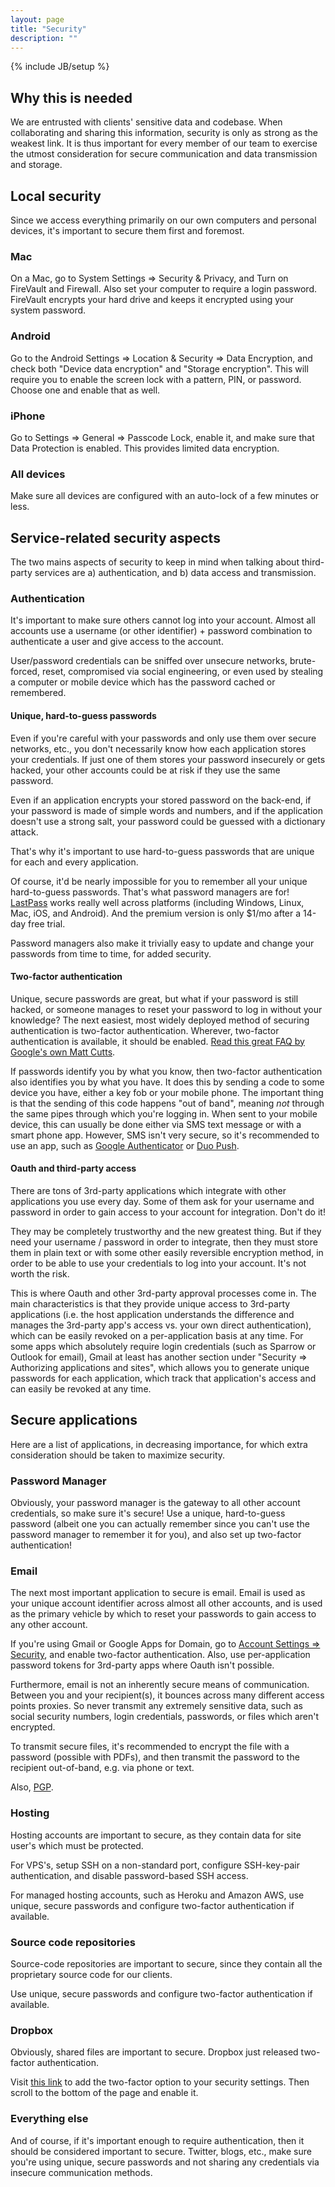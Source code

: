 ```yaml
---
layout: page
title: "Security"
description: ""
---
```

{% include JB/setup %}

## Why this is needed

We are entrusted with clients' sensitive data and codebase. When collaborating and sharing this information, security is only as strong as the weakest link. It is thus important for every member of our team to exercise the utmost consideration for secure communication and data transmission and storage.

##  Local security

Since we access everything primarily on our own computers and personal devices, it's important to secure them first and foremost.

### Mac

On a Mac, go to System Settings => Security & Privacy, and Turn on FireVault and Firewall. Also set your computer to require a login password. FireVault encrypts your hard drive and keeps it encrypted using your system password.

### Android

Go to the Android Settings => Location & Security => Data Encryption, and check both "Device data encryption" and "Storage encryption". This will require you to enable the screen lock with a pattern, PIN, or password. Choose one and enable that as well.

### iPhone

Go to Settings => General => Passcode Lock, enable it, and make sure that Data Protection is enabled. This provides limited data encryption.

### All devices

Make sure all devices are configured with an auto-lock of a few minutes or less.

## Service-related security aspects

The two mains aspects of security to keep in mind when talking about third-party services are a) authentication, and b) data access and transmission.

### Authentication

It's important to make sure others cannot log into your account. Almost all accounts use a username (or other identifier) + password combination to authenticate a user and give access to the account.

User/password credentials can be sniffed over unsecure networks, brute-forced, reset, compromised via social engineering, or even used by stealing a computer or mobile device which has the password cached or remembered.

#### Unique, hard-to-guess passwords

Even if you're careful with your passwords and only use them over secure networks, etc., you don't necessarily know how each application stores your credentials. If just one of them stores your password insecurely or gets hacked, your other accounts could be at risk if they use the same password.

Even if an application encrypts your stored password on the back-end, if your password is made of simple words and numbers, and if the application doesn't use a strong salt, your password could be guessed with a dictionary attack.

That's why it's important to use hard-to-guess passwords that are unique for each and every application.

Of course, it'd be nearly impossible for you to remember all your unique hard-to-guess passwords. That's what password managers are for! [LastPass](https://lastpass.com/) works really well across platforms (including Windows, Linux, Mac, iOS, and Android). And the premium version is only $1/mo after a 14-day free trial.

Password managers also make it trivially easy to update and change your passwords from time to time, for added security.

#### Two-factor authentication

Unique, secure passwords are great, but what if your password is still hacked, or someone manages to reset your password to log in without your knowledge? The next easiest, most widely deployed method of securing authentication is two-factor authentication. Wherever, two-factor authentication is available, it should be enabled. [Read this great FAQ by Google's own Matt Cutts](http://www.mattcutts.com/blog/google-two-step-authentication/).

If passwords identify you by what you know, then two-factor authentication also identifies you by what you have. It does this by sending a code to some device you have, either a key fob or your mobile phone. The important thing is that the sending of this code happens "out of band", meaning *not* through the same pipes through which you're logging in. When sent to your mobile device, this can usually be done either via SMS text message or with a smart phone app. However, SMS isn't very secure, so it's recommended to use an app, such as [Google Authenticator](http://code.google.com/p/google-authenticator/) or [Duo Push](http://www.duosecurity.com/duo-push).

#### Oauth and third-party access

There are tons of 3rd-party applications which integrate with other applications you use every day. Some of them ask for your username and password in order to gain access to your account for integration. Don't do it!

They may be completely trustworthy and the new greatest thing. But if they need your username / password in order to integrate, then they must store them in plain text or with some other easily reversible encryption method, in order to be able to use your credentials to log into your account. It's not worth the risk.

This is where Oauth and other 3rd-party approval processes come in. The main characteristics is that they provide unique access to 3rd-party applications (i.e. the host application understands the difference and manages the 3rd-party app's access vs. your own direct authentication), which can be easily revoked on a per-application basis at any time. For some apps which absolutely require login credentials (such as Sparrow or Outlook for email), Gmail at least has another section under "Security => Authorizing applications and sites", which allows you to generate unique passwords for each application, which track that application's access and can easily be revoked at any time.

## Secure applications

Here are a list of applications, in decreasing importance, for which extra consideration should be taken to maximize security.

### Password Manager

Obviously, your password manager is the gateway to all other account credentials, so make sure it's secure! Use a unique, hard-to-guess password (albeit one you can actually remember since you can't use the password manager to remember it for you), and also set up two-factor authentication!

### Email

The next most important application to secure is email. Email is used as your unique account identifier across almost all other accounts, and is used as the primary vehicle by which to reset your passwords to gain access to any other account. 

If you're using Gmail or Google Apps for Domain, go to [Account Settings => Security](https://www.google.com/settings/security), and enable two-factor authentication. Also, use per-application password tokens for 3rd-party apps where Oauth isn't possible.

Furthermore, email is not an inherently secure means of communication. Between you and your recipient(s), it bounces across many different access points proxies. So never transmit any extremely sensitive data, such as social security numbers, login credentials, passwords, or files which aren't encrypted.

To transmit secure files, it's recommended to encrypt the file with a password (possible with PDFs), and then transmit the password to the recipient out-of-band, e.g. via phone or text.

Also, [PGP](http://en.wikipedia.org/wiki/Pretty_Good_Privacy).

### Hosting

Hosting accounts are important to secure, as they contain data for site user's which must be protected.

For VPS's, setup SSH on a non-standard port, configure SSH-key-pair authentication, and disable password-based SSH access.

For managed hosting accounts, such as Heroku and Amazon AWS, use unique, secure passwords and configure two-factor authentication if available.

### Source code repositories

Source-code repositories are important to secure, since they contain all the proprietary source code for our clients.

Use unique, secure passwords and configure two-factor authentication if available.

### Dropbox

Obviously, shared files are important to secure. Dropbox just released two-factor authentication.

Visit [this link](https://www.dropbox.com/try_twofactor) to add the two-factor option to your security settings. Then scroll to the bottom of the page and enable it.

### Everything else

And of course, if it's important enough to require authentication, then it should be considered important to secure. Twitter, blogs, etc., make sure you're using unique, secure passwords and not sharing any credentials via insecure communication methods.
